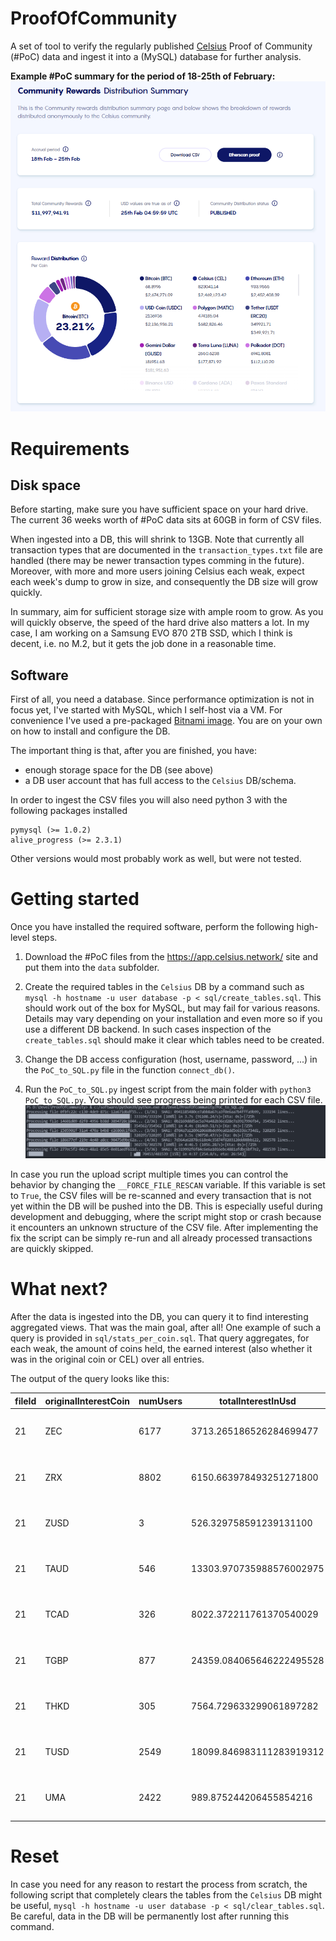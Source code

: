 # ProofOfCommunity

A set of tool to verify the regularly published [Celsius](https://www.celsius.network) Proof of Community (#PoC) data and ingest it into a (MySQL) database for further analysis.

**Example #PoC summary for the period of 18-25th of February:**
![ProofOfCommunity](/img/ProofOfCommunity.png)

# Requirements

## Disk space

Before starting, make sure you have sufficient space on your hard drive. The current 36 weeks worth of #PoC data sits at 60GB in form of CSV files.

When ingested into a DB, this will shrink to 13GB. Note that currently all transaction types that are documented in the `transaction_types.txt` file are handled (there may be newer transaction types comming in the future). Moreover, with more and more users joining Celsius each weak, expect each week's dump to grow in size, and consequently the DB size will grow quickly.

In summary, aim for sufficient storage size with ample room to grow. As you will quickly observe, the speed of the hard drive also matters a lot. In my case, I am working on a Samsung EVO 870 2TB SSD, which I think is decent, i.e. no M.2, but it gets the job done in a reasonable time.

## Software

First of all, you need a database. Since performance optimization is not in focus yet, I've started with MySQL, which I self-host via a VM. For convenience I've used a pre-packaged [Bitnami image](https://bitnami.com/stack/mysql/virtual-machine). You are on your own on how to install and configure the DB.

The important thing is that, after you are finished, you have:

* enough storage space for the DB (see above)
* a DB user account that has full access to the `Celsius` DB/schema.

In order to ingest the CSV files you will also need python 3 with the following packages installed
```
pymysql (>= 1.0.2)
alive_progress (>= 2.3.1)
```
Other versions would most probably work as well, but were not tested.

# Getting started

Once you have installed the required software, perform the following high-level steps.

1. Download the #PoC files from the https://app.celsius.network/ site and put them into the `data` subfolder.

2. Create the required tables in the `Celsius` DB by a command such as `mysql -h hostname -u user database -p < sql/create_tables.sql`. This should work out of the box for MySQL, but may fail for various reasons. Details may vary depending on your installation and even more so if you use a different DB backend. In such cases inspection of the `create_tables.sql` should make it clear which tables need to be created.

3. Change the DB access configuration (host, username, password, ...) in the `PoC_to_SQL.py` file in the function `connect_db()`.

4. Run the `PoC_to_SQL.py` ingest script from the main folder with `python3 PoC_to_SQL.py`. You should see progress being printed for each CSV file. ![ingest](img/Example_ingest.gif)

In case you run the upload script multiple times you can control the behavior by changing the `__FORCE_FILE_RESCAN` variable. If this variable is set to `True`, the CSV files will be re-scanned and every transaction that is not yet within the DB will be pushed into the DB. This is especially useful during development and debugging, where the script might stop or crash because it encounters an unknown structure of the CSV file. After implementing the fix the script can be simply re-run and all already processed transactions are quickly skipped.

# What next?

After the data is ingested into the DB, you can query it to find interesting aggregated views. That was the main goal, after all! One example of such a query is provided in `sql/stats_per_coin.sql`. That query aggregates, for each weak, the amount of coins held, the earned interest (also whether it was in the original coin or CEL) over all entries.

The output of the query looks like this:

|fileId|originalInterestCoin|numUsers|totalInterestInUsd      |fractionInterestEarnedInCel|fractionCoinsEarningInCel|initialBalance             |deposit                  |withdrawal                |net                      |loan_interest_payment   |loan_principal_payment    |loan_principal_liquidation|loan_interest_liquidation|collateral                |swap_in             |swap_out            |inbound_transfer       |outbound_transfer       |promo_code_reward   |locked_deposit      |referred_award      |referrer_award      |operation_cost      |fileId|date               |filename                            |version|
|------|--------------------|--------|------------------------|---------------------------|-------------------------|---------------------------|-------------------------|--------------------------|-------------------------|------------------------|--------------------------|--------------------------|-------------------------|--------------------------|--------------------|--------------------|-----------------------|------------------------|--------------------|--------------------|--------------------|--------------------|--------------------|------|-------------------|------------------------------------|-------|
|21    |ZEC                 |6177    |3713.265186526284699477 |0.2447981451356180756191   |0.2632                   |83225.803755764559745511   |2120.119292910000000000  |-873.715016150000000000   |1246.404276760000000000  |0.000000000000000000    |0.000000000000000000      |0.000000000000000000      |0.000000000000000000     |-1437.788571192753630677  |0.000000000000000000|0.000000000000000000|0.961343730000000000   |-0.961343730000000000   |0.000000000000000000|0.000000000000000000|0.000000000000000000|0.000000000000000000|0.000000000000000000|21    |2021-06-18 05:00:01|30b1fada-a99b-49dc-be9a-a20b97509935|0      |
|21    |ZRX                 |8802    |6150.663978493251271800 |0.2076910787029577501893   |0.2098                   |13428100.847379838248209948|207740.337419556902599790|-71587.664914442444510956 |136152.672505114458088834|0.000000000000000000    |0.000000000000000000      |0.000000000000000000      |0.000000000000000000     |-12995.470179283275605101 |0.000000000000000000|0.000000000000000000|0.000000000000000000   |0.000000000000000000    |0.000000000000000000|0.000000000000000000|0.000000000000000000|0.000000000000000000|0.000000000000000000|21    |2021-06-18 05:00:01|30b1fada-a99b-49dc-be9a-a20b97509935|0      |
|21    |ZUSD                |3       |526.329758591239131100  |0.0000000000000000000000   |0.0000                   |292568.342652005411651481  |45547.029560000000000000 |0.000000000000000000      |45547.029560000000000000 |0.000000000000000000    |0.000000000000000000      |0.000000000000000000      |0.000000000000000000     |0.000000000000000000      |0.000000000000000000|0.000000000000000000|0.000000000000000000   |0.000000000000000000    |0.000000000000000000|0.000000000000000000|0.000000000000000000|0.000000000000000000|0.000000000000000000|21    |2021-06-18 05:00:01|30b1fada-a99b-49dc-be9a-a20b97509935|0      |
|21    |TAUD                |546     |13303.970735988576002975|0.4208111522593811462331   |0.4231                   |10366795.316056292470148759|112857.510000000000000000|-208767.368979644265426366|-95909.858979644265426366|0.000000000000000000    |0.000000000000000000      |0.000000000000000000      |0.000000000000000000     |0.000000000000000000      |0.000000000000000000|0.000000000000000000|50.000000000000000000  |-50.000000000000000000  |0.000000000000000000|0.000000000000000000|0.000000000000000000|0.000000000000000000|0.000000000000000000|21    |2021-06-18 05:00:01|30b1fada-a99b-49dc-be9a-a20b97509935|0      |
|21    |TCAD                |326     |8022.372211761370540029 |0.4970354522154216451051   |0.3558                   |5530537.046238837151936955 |310709.591373000000000000|-65577.541545648387074717 |245132.049827351612925283|0.000000000000000000    |0.000000000000000000      |0.000000000000000000      |0.000000000000000000     |0.000000000000000000      |0.000000000000000000|0.000000000000000000|1.000000000000000000   |-1.000000000000000000   |0.000000000000000000|0.000000000000000000|0.000000000000000000|0.000000000000000000|0.000000000000000000|21    |2021-06-18 05:00:01|30b1fada-a99b-49dc-be9a-a20b97509935|0      |
|21    |TGBP                |877     |24359.084065646222495528|0.4404086423029442521253   |0.3957                   |9927299.099555196048352392 |175027.903277536311297409|-149482.128316485469930525|25545.774961050841366884 |0.000000000000000000    |0.000000000000000000      |0.000000000000000000      |0.000000000000000000     |0.000000000000000000      |0.000000000000000000|0.000000000000000000|275.000000000000000000 |-275.000000000000000000 |0.000000000000000000|0.000000000000000000|0.000000000000000000|0.000000000000000000|0.000000000000000000|21    |2021-06-18 05:00:01|30b1fada-a99b-49dc-be9a-a20b97509935|0      |
|21    |THKD                |305     |7564.729633299061897282 |0.3565053119110207141613   |0.3803                   |34639751.104236747199294003|365500.000052275206367449|-360628.966753135427962243|4871.033299139778405206  |0.000000000000000000    |0.000000000000000000      |0.000000000000000000      |0.000000000000000000     |-150931.677018633540372671|0.000000000000000000|0.000000000000000000|0.000000000000000000   |0.000000000000000000    |0.000000000000000000|0.000000000000000000|0.000000000000000000|0.000000000000000000|0.000000000000000000|21    |2021-06-18 05:00:01|30b1fada-a99b-49dc-be9a-a20b97509935|0      |
|21    |TUSD                |2549    |18099.846983111283919312|0.4891331361941640418140   |0.3158                   |10550515.770184484008954516|814056.735154881362043042|-588188.577539460531751974|225868.157615420830291068|-1047.960000000000000000|-139097.000000000000000000|0.000000000000000000      |0.000000000000000000     |0.000000000000000000      |0.000000000000000000|0.000000000000000000|2500.000000000000000000|-2500.000000000000000000|0.000000000000000000|0.000000000000000000|0.000000000000000000|0.000000000000000000|0.000000000000000000|21    |2021-06-18 05:00:01|30b1fada-a99b-49dc-be9a-a20b97509935|0      |
|21    |UMA                 |2422    |989.875244206455854216  |0.2604871651577670230109   |0.1639                   |129714.903901853514943009  |2756.606391929709869925  |-2791.485013708078321163  |-34.878621778368451238   |0.000000000000000000    |0.000000000000000000      |0.000000000000000000      |0.000000000000000000     |153.385751520774134009    |0.000000000000000000|0.000000000000000000|0.000000000000000000   |0.000000000000000000    |0.000000000000000000|0.000000000000000000|0.000000000000000000|0.000000000000000000|0.000000000000000000|21    |2021-06-18 05:00:01|30b1fada-a99b-49dc-be9a-a20b97509935|0      |

# Reset

In case you need for any reason to restart the process from scratch, the following script that completely clears the tables from the `Celsius` DB might be useful, `mysql -h hostname -u user database -p < sql/clear_tables.sql`. Be careful, data in the DB will be permanently lost after running this command.
